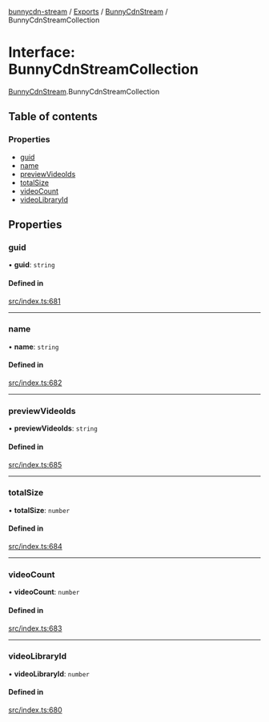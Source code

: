 [bunnycdn-stream](../README.md) / [Exports](../modules.md) / [BunnyCdnStream](../modules/BunnyCdnStream.md) / BunnyCdnStreamCollection

# Interface: BunnyCdnStreamCollection

[BunnyCdnStream](../modules/BunnyCdnStream.md).BunnyCdnStreamCollection

## Table of contents

### Properties

- [guid](BunnyCdnStream.BunnyCdnStreamCollection.md#guid)
- [name](BunnyCdnStream.BunnyCdnStreamCollection.md#name)
- [previewVideoIds](BunnyCdnStream.BunnyCdnStreamCollection.md#previewvideoids)
- [totalSize](BunnyCdnStream.BunnyCdnStreamCollection.md#totalsize)
- [videoCount](BunnyCdnStream.BunnyCdnStreamCollection.md#videocount)
- [videoLibraryId](BunnyCdnStream.BunnyCdnStreamCollection.md#videolibraryid)

## Properties

### guid

• **guid**: `string`

#### Defined in

[src/index.ts:681](https://github.com/dan-online/bunnycdn-stream/blob/316ffbe/src/index.ts#L681)

___

### name

• **name**: `string`

#### Defined in

[src/index.ts:682](https://github.com/dan-online/bunnycdn-stream/blob/316ffbe/src/index.ts#L682)

___

### previewVideoIds

• **previewVideoIds**: `string`

#### Defined in

[src/index.ts:685](https://github.com/dan-online/bunnycdn-stream/blob/316ffbe/src/index.ts#L685)

___

### totalSize

• **totalSize**: `number`

#### Defined in

[src/index.ts:684](https://github.com/dan-online/bunnycdn-stream/blob/316ffbe/src/index.ts#L684)

___

### videoCount

• **videoCount**: `number`

#### Defined in

[src/index.ts:683](https://github.com/dan-online/bunnycdn-stream/blob/316ffbe/src/index.ts#L683)

___

### videoLibraryId

• **videoLibraryId**: `number`

#### Defined in

[src/index.ts:680](https://github.com/dan-online/bunnycdn-stream/blob/316ffbe/src/index.ts#L680)
